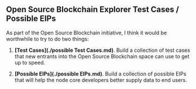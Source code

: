## Open Source Blockchain Explorer Test Cases / Possible EIPs

As part of the Open Source Blockchain initiative, I think it would be worthwhile to try to do two things:

1. **[Test Cases](./possible Test Cases.md)**. Build a collection of test cases that new entrants into the Open Source Blockchain space can use to get up to speed.

2. **[Possible EIPs](./possible EIPs.md)**. Build a collection of possible EIPs that will help the node core developers better supply data to end users.
